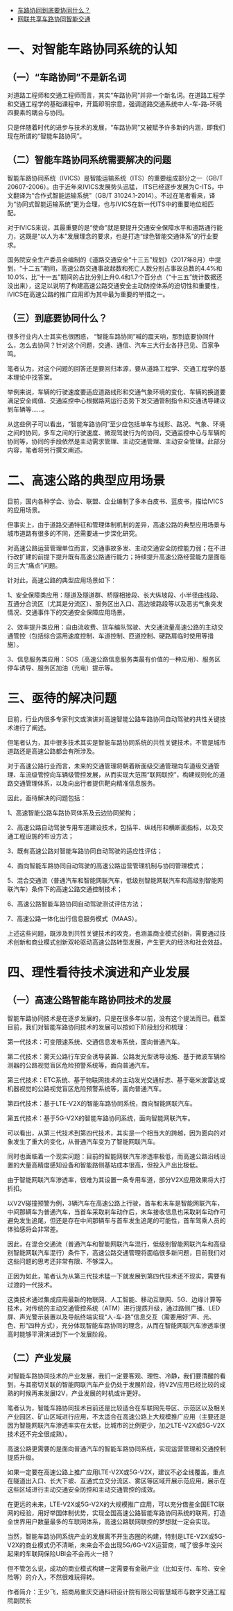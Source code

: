 - [车路协同到底要协同什么？](https://weibo.com/ttarticle/p/show?id=2309404502708143915011)
- [网联共享车路协同智能交通](https://max.book118.com/html/2019/1112/8006053012002063.shtm)



# 一、对智能车路协同系统的认知

## （一）“车路协同”不是新名词

对道路工程师和交通工程师而言，其实“车路协同”并非一个新名词。在道路工程学和交通工程学的基础课程中，开篇即明宗意，强调道路交通系统中人-车-路-环境四要素的耦合与协同。

只是伴随着时代的进步与技术的发展，“车路协同”又被赋予许多新的内涵，即我们现在所谓的“智能车路协同”。

## （二）智能车路协同系统需要解决的问题

智能车路协同系统（IVICS）是智能运输系统（ITS）的重要组成部分之一（GB/T  20607-2006）。由于近年来IVICS发展势头迅猛， ITS已经逐步发展为C-ITS，中文翻译为“合作式智能运输系统”（GB/T  31024.1-2014）。不过在笔者看来，译为“协同式智能运输系统”更为合理，也与IVICS在新一代ITS中的重要地位相匹配。

对于IVICS来说，其最重要的是“使命”就是要提升交通安全保障水平和道路通行能力，这既是“以人为本”发展理念的要求，也是打造“绿色智能交通体系”的行业要求。

国务院安全生产委员会编制的《道路交通安全“十三五”规划》（2017年8月）中提到，“十二五”期间，高速公路交通事故起数和死亡人数分别占事故总数的4.4%和10.0%，比“十一五”期间的占比分别上升0.4和1.7个百分点（“十三五”统计数据还没出来），这足以说明了构建高速公路交通安全主动防控体系的迫切性和重要性，IVICS在高速公路的推广应用即为其中最为重要的举措之一。

## （三）到底要协同什么？

很多行业内人士其实也很困惑， “智能车路协同”喊的震天响，那到底要协同什么，怎么去协同？针对这个问题，交通、通信、汽车三大行业各抒己见、百家争鸣。

笔者认为，对这个问题的回答还是要回归本源，要从道路工程学、交通工程学的基本理论中找答案。

举例来说，车辆的行驶速度要适应道路线形和交通气象环境的变化、车辆的换道要满足安全阈值、交通监控中心根据路网运行态势下发交通管制指令和交通诱导建议到车辆等……。

从这些例子可以看出，“智能车路协同”至少应包括单车与线形、路况、气象、环境之间的协同，多车之间的行驶速度、微观驾驶行为的协同，交通监控中心与车辆的协同等，协同的手段依然是主动需求管理、主动交通管理、主动安全管理。此部分内容，笔者将另行撰文阐述。

# 二、高速公路的典型应用场景

目前，国内各种学会、协会、联盟、企业编制了多本白皮书、蓝皮书，描绘IVICS的应用场景。

但事实上，由于道路交通特征和管理体制机制的差异，高速公路的典型应用场景与城市道路有很多的不同，还需要进一步深化研究。

对高速公路运营管理单位而言，交通事故多发、主动交通安全防控能力弱；在不进行改扩建的前提下提升既有高速公路通行能力；持续提升高速公路经营能力是面临的三大“痛点”问题。

针对此，高速公路的典型应用场景如下：

1、安全保障类应用：隧道及隧道群、桥隧相接段、长大纵坡段、小半径曲线段、互通分合流区（尤其是分流区）、服务区出入口、高边坡路段等以及恶劣气象突发情况、交通事件下的交通安全保障应用场景。

2、效率提升类应用：自由流收费、货车编队驾驶、大交通流量高速公路的主动交通管控（包括综合运用速度控制、车道控制、匝道控制、硬路肩临时使用等措施）。

3、信息服务类应用：SOS（高速公路信息服务类最有价值的一种应用）、服务区停车诱导、服务区加油（充电）提示等。

# 三、亟待的解决问题

目前，行业内很多专家刊文或演讲对高速智能公路车路协同自动驾驶的共性关键技术进行了阐述。

但笔者认为，其中很多技术其实是智能车路协同系统的共性关键技术，不管是城市道路还是高速公路都会有所涉及。

对于高速公路行业而言，未来的交通管理将朝着断面级交通管理向车道级交通管理、车流级管控向车辆级管控发展，从而实现大范围“联网联控”，构建规则化的道路交通管理体系，以及向出行者提供靶向精准信息服务。



因此，亟待解决的问题包括：

1、高速智能公路车路协同体系及云边协同架构；

2、高速公路自动驾驶专用车道建设技术，包括平、纵线形和横断面指标，以及交通工程设施的布设方法；

3、既有高速公路对智能车路协同自动驾驶的适应性评估；

4、面向智能车路协同自动驾驶的高速公路运营管理机制与协同管理模式；

5、混合交通流（普通汽车和智能网联汽车，低级别智能网联汽车和高级别智能网联汽车）条件下的高速公路交通控制技术；

6、高速公路智能车路协同自动驾驶测试评估方法；

7、高速公路一体化出行信息服务模式（MAAS）。

上述这些问题，既涉及到共性关键技术的攻克，也涵盖商业模式创新，需要通过技术创新和商业模式创新双轮驱动高速公路转型发展，产生更大的经济和社会效益。

# 四、理性看待技术演进和产业发展

## （一）高速公路智能车路协同技术的发展

智能车路协同技术是在逐步发展的，只是在很多年以前，没有这个提法而已。截至目前，我们对智能车路协同技术的发展可以按如下阶段划分和梳理：

第一代技术：可变限速系统、交通信息发布系统，面向普通汽车。

第二代技术：雾天公路行车安全诱导装置、公路发光型诱导设施、基于微波车辆检测器的公路视觉盲区危险预警系统等，面向普通汽车。

第三代技术：ETC系统、基于物联网技术的主动发光交通标志、基于毫米波雷达或机器视觉的公路视觉盲区危险预警系统等，面向普通汽车。

第四代技术：基于LTE-V2X的智能车路协同系统，面向智能网联汽车。

第五代技术：基于5G-V2X的智能车路协同系统，面向智能网联汽车。

可以看出，从第三代技术到第四代技术，其实是一个相当大的跨越，因为面向的对象发生了重大的变化，从普通汽车变为了智能网联汽车。

同时也面临着一个现实问题：目前的智能网联汽车渗透率极低，而高速公路沿线设置的大量高精度感知设备和智能路侧基站成本很高，但投入产出比极低。

由于智能网联汽车渗透率，很难为其设置一条专用车道，部分V2X应用效果将大打折扣。

以V2V碰撞预警为例，3辆汽车在高速公路上行驶，首车和末车是智能网联汽车，中间那辆车为普通汽车，当首车采取刹车动作后，末车接收信息也采取刹车动作可避免发生追尾，但还是存在中间那辆车与首车发生追尾的可能性，首车驾乘人员的体验感将会非常差。

因此，在混合交通流（普通汽车和智能网联汽车混行，低级别智能网联汽车和高级别智能网联汽车混行）条件下，高速公路交通管理将面临很多新问题，目前我们对这些问题的思考还非常有限、不够深入。

正因为如此，笔者认为从第三代技术猛一下就发展到第四代技术还不现实，需要有过渡的一代技术。

这类技术通过集成应用最新的物联网、人工智能、移动互联网、5G、边缘计算等技术，对传统的主动交通管控系统（ATM）进行提质升级，通过路侧广播、LED屏、声光警示装置以及导航终端实现“人-车-路”信息交互（需要用好“声、光、色、形”四种方式），充分体现智能车路协同的理念，从而在智能网联汽车渗透率很高时能够平滑演进到下一个发展阶段。

## （二）产业发展

对智能车路协同技术的产业发展，我们一定要客观、理性、冷静，我们要清醒的看到，与其密切关联的智能网联汽车产业仍处于发展阶段，待V2V应用已经比较的成熟的时候再来发展I2V，产业发展的时机或许更好。

笔者认为，智能车路协同技术目前还是比较适合在车联网先导区、示范区以及相关产业园区、矿山区域进行应用，不太适合在高速公路上大规模推广应用（主要还是因为智能网联汽车渗透率实在太低，比城市的比例更少，加之LTE-V2X或5G-V2X技术还不完全很成熟）。

高速公路更需要的是面向普通汽车的智能车路协同系统，实现运营管理和交通控制提质升级。

如果一定要在高速公路上推广应用LTE-V2X或5G-V2X，建议不必全线覆盖，重点在隧道出入口、长大下坡、互通式立交分流区、雾区等区域开展示范应用，展示在这些区域进行主动交通安全防控和主动交通管控的成效。

在更远的未来，LTE-V2X或5G-V2X的大规模推广应用，可以充分借鉴全国ETC联网的经验，用好举国体制优势，实现全国高速公路智能车路协同系统的联网，打造全世界用户数量最多的车联网体系，高速公路联网联控的梦想就一定会实现。

当然，智能车路协同系统产业的发展离不开生态圈的构建，特别是LTE-V2X或5G-V2X的商业模式仍不清晰，未来会不会出现5G/6G-V2X运营商，喊了很多年没兴起来的车联网保险UBI会不会再火一把？

但不管怎么说，成功的商业模式构建一定需要有金融产业（比如支付、车险、安全险等）的介入，不然很难玩得转。





作者简介：王少飞，招商局重庆交通科研设计院有限公司智慧城市与数字交通工程院副院长